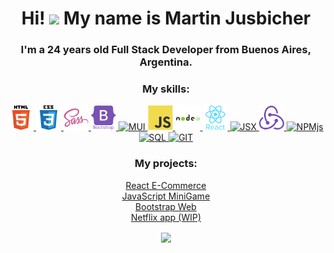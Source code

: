 <h1 align="center">
    Hi! 
    <img 
    src="https://raw.githubusercontent.com/MartinHeinz/MartinHeinz/master/wave.gif" 
    width='50'> 
    My name is Martin Jusbicher
</h1>
<h3 align="center">
    I'm a 24 years old Full Stack Developer from Buenos Aires, Argentina.
</h3>
<h3 align="center">
    My skills:
</h3>
<p align="center"> 
    <a href="https://www.w3.org/html/" target="_blank">
        <img src="https://raw.githubusercontent.com/devicons/devicon/master/icons/html5/html5-original-wordmark.svg" 
        alt="HTML" width="40" height="40"/>
    </a> 
    <a href="https://www.w3schools.com/css/" target="_blank">
        <img src="https://raw.githubusercontent.com/devicons/devicon/master/icons/css3/css3-original-wordmark.svg"
        alt="CSS" width="40" height="40"/>
    </a> 
    <a href="https://sass-lang.com" target="_blank">
        <img src="https://raw.githubusercontent.com/devicons/devicon/master/icons/sass/sass-original.svg" 
        alt="LESS" width="40" height="40"/>
    </a> 
    <a href="https://getbootstrap.com" target="_blank">
        <img src="https://raw.githubusercontent.com/devicons/devicon/master/icons/bootstrap/bootstrap-plain-wordmark.svg" 
        alt="BOOTSTRAP" width="40" height="40"/>
    </a>
    <a href="https://mui.com/" target="_blank">
        <img src="https://cdn.worldvectorlogo.com/logos/material-ui-1.svg" 
        alt="MUI" width="40" height="40"/>
    </a>
    <a href="https://developer.mozilla.org/en-US/docs/Web/JavaScript" target="_blank">
        <img src="https://raw.githubusercontent.com/devicons/devicon/master/icons/javascript/javascript-original.svg" 
        alt="JAVASCRIPT" width="40" height="40"/>
    </a>
    <a href="https://nodejs.org" target="_blank">
        <img src="https://raw.githubusercontent.com/devicons/devicon/master/icons/nodejs/nodejs-original-wordmark.svg" 
        alt="NODE" width="40" height="40"/>
    <a href="https://reactjs.org/" target="_blank">
        <img src="https://raw.githubusercontent.com/devicons/devicon/master/icons/react/react-original-wordmark.svg" 
        alt="REACT" width="40" height="40"/>
    </a>
    <a href="https://es.reactjs.org/docs/introducing-jsx.html" target="_blank">
        <img src="https://cdn-icons-png.flaticon.com/512/460/460752.png" 
        alt="JSX" width="40" height="40"/>
    </a> 
    <a href="https://redux.js.org" target="_blank">
        <img src="https://raw.githubusercontent.com/devicons/devicon/master/icons/redux/redux-original.svg" 
        alt="REDUX" width="40" height="40"/>
    </a>
    <a href="https://www.npmjs.com/" target="_blank">
        <img src="https://cdn.worldvectorlogo.com/logos/npm-square-red-1.svg" 
        alt="NPMjs" height="40"/>
    </a>
        <a href="https://www.w3schools.com/sql/" target="_blank">
        <img src="https://symbols.getvecta.com/stencil_28/61_sql-database-generic.90b41636a8.svg" 
        alt="SQL" width="40" height="40"/>
    </a>
    <a href="https://git-scm.com/" target="_blank">
        <img src="https://www.vectorlogo.zone/logos/git-scm/git-scm-icon.svg" 
        alt="GIT" width="40" height="40"/>
    </a>
</p>
<h3 align="center">
    My projects:
</h3>
<div align="center">
  <a target="_BLANK" href="https://mjusbicher-ecommerce.netlify.app/">React E-Commerce</a>
</div>
<div align="center">
  <a target="_BLANK" href="https://mjusbicher-js-minigame.netlify.app/">JavaScript MiniGame</a>
</div>
<div align="center">
  <a target="_BLANK" href="https://mjusbicher-html-project.netlify.app/">Bootstrap Web</a>
</div>
<div align="center">
  <a target="_BLANK" href="https://react-netflix-cac.netlify.app/">Netflix app (WIP)</a>
</div>
<p align="center">
    <a href = 'https://www.linkedin.com/in/martin-jusbicher/' target="_blank">
        <img 
        width='32px' align='center' 
        src="https://raw.githubusercontent.com/rahulbanerjee26/githubAboutMeGenerator/main/icons/linked-in-alt.svg"
        />
    </a>
</p>

<!--
**mjusbicher/mjusbicher** is a ✨ _special_ ✨ repository because its `README.md` (this file) appears on your GitHub profile.

Here are some ideas to get you started:

- 🔭 I’m currently working on ...
- 🌱 I’m currently learning ...
- 👯 I’m looking to collaborate on ...
- 🤔 I’m looking for help with ...
- 💬 Ask me about ...
- 📫 How to reach me: ...
- 😄 Pronouns: ...
- ⚡ Fun fact: ...
-->
